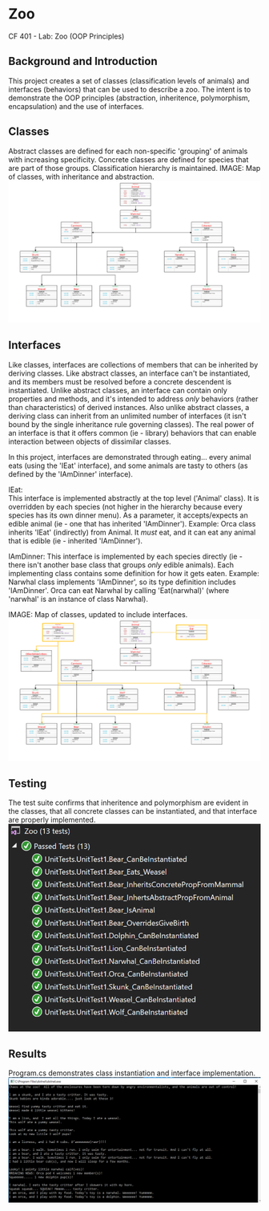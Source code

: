 # Zoo
CF 401 - Lab: Zoo (OOP Principles)

## Background and Introduction
This project creates a set of classes (classification levels of animals) and interfaces (behaviors) that can be used to describe a zoo. The intent is to demonstrate the OOP principles (abstraction, inheritence, polymorphism, encapsulation) and the use of interfaces.

## Classes
Abstract classes are defined for each non-specific 'grouping' of animals with increasing specificity. Concrete classes are defined for species that are part of those groups. Classification hierarchy is maintained. 
IMAGE: Map of classes, with inheritance and abstraction.
![class map](assets/class-map.png)

## Interfaces
Like classes, interfaces are collections of members that can be inherited by deriving classes. Like abstract classes, an interface can't be instantiated, and its members must be resolved before a concrete descendent is instantiated. Unlike abstract classes, an interface can contain only properties and methods, and it's intended to address *only* behaviors (rather than characteristics) of derived instances. Also unlike abstract classes, a deriving class can inherit from an unlimited number of interfaces (it isn't bound by the single inheritance rule governing classes). The real power of an interface is that it offers common (ie - library) behaviors that can enable interaction between objects of dissimilar classes.

In this project, interfaces are demonstrated through eating... every animal eats (using the 'IEat' interface), and some animals are tasty to others (as defined by the 'IAmDinner' interface).

IEat:  
This interface is implemented abstractly at the top level ('Animal' class). It is overridden by each species (not higher in the hierarchy because every species has its own dinner menu). As a parameter, it accepts/expects an edible animal (ie - one that has inherited 'IAmDinner').
  Example: Orca class inherits 'IEat' (indirectly) from Animal. It *must* eat, and it can eat any animal that is edible (ie - inherited 'IAmDinner').

IAmDinner:
This interface is implemented by each species directly (ie - there isn't another base class that groups *only* edible animals). Each implementing class contains some definition for how it gets eaten.
  Example: Narwhal class implements 'IAmDinner', so its type definition includes 'IAmDinner'. Orca can eat Narwhal by calling 'Eat(narwhal)' (where 'narwhal' is an instance of class Narwhal).

IMAGE: Map of classes, updated to include interfaces.
![class map](assets/class-map-with-interfaces.png)

## Testing
The test suite confirms that inheritence and polymorphism are evident in the classes, that all concrete classes can be instantiated, and that interface are properly implemented.
![unit tests](assets/unit-tests.png)

## Results
Program.cs demonstrates class instantiation and interface implementation.
![console output](assets/program-output.png)
